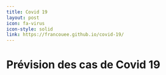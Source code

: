 ```yaml
---
title: Covid 19
layout: post
icon: fa-virus
icon-style: solid
link: https://francouee.github.io/covid-19/
---
```


# Prévision des cas de Covid 19
